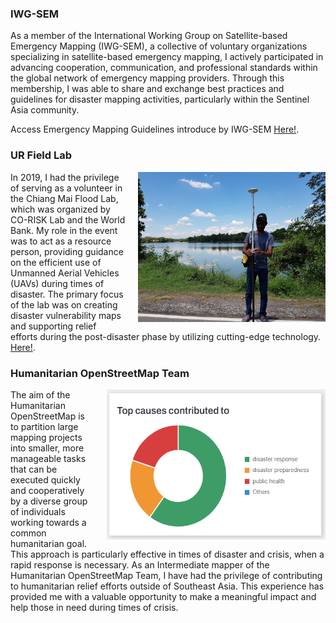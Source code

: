 <style>
img {
  float: right;
  margin: 0px 0px 15px 20px;
}
</style>

### IWG-SEM
<p>As a member of the International Working Group on Satellite-based Emergency Mapping (IWG-SEM), a collective of voluntary organizations specializing in satellite-based emergency mapping, I actively participated in advancing cooperation, communication, and professional standards within the global network of emergency mapping providers. Through this membership, I was able to share and exchange best practices and guidelines for disaster mapping activities, particularly within the Sentinel Asia community.
<p>Access Emergency Mapping Guidelines introduce by IWG-SEM <a href="https://www.un-spider.org/sites/default/files/IWG_SEM_EmergencyMappingGuidelines_v1_Final.pdf" target="_blank"> Here!</a>.</p>
</p>

### UR Field Lab
<p><img src="/images/floodlab.jpg" width="300" height="240">
In 2019, I had the privilege of serving as a volunteer in the Chiang Mai Flood Lab, which was organized by CO-RISK Lab and the World Bank. My role in the event was to act as a resource person, providing guidance on the efficient use of Unmanned Aerial Vehicles (UAVs) during times of disaster. The primary focus of the lab was on creating disaster vulnerability maps and supporting relief efforts during the post-disaster phase by utilizing cutting-edge technology. <a href="https://urfieldlab.com/mapping-with-drones/?fbclid=IwAR1lWqh9yWkIu8ciwLWjwThd9SCq-QYK5xYltKFRg13bVPVqoE8Z4r6QyPs" target="_blank"> Here!</a>.</p>
</p>

### Humanitarian OpenStreetMap Team
<p><img src="/images/osm.PNG" width="350" height="240">
The aim of the Humanitarian OpenStreetMap is to partition large mapping projects into smaller, more manageable tasks that can be executed quickly and cooperatively by a diverse group of individuals working towards a common humanitarian goal. This approach is particularly effective in times of disaster and crisis, when a rapid response is necessary. As an Intermediate mapper of the Humanitarian OpenStreetMap Team, I have had the privilege of contributing to humanitarian relief efforts outside of Southeast Asia. This experience has provided me with a valuable opportunity to make a meaningful impact and help those in need during times of crisis.
</p>